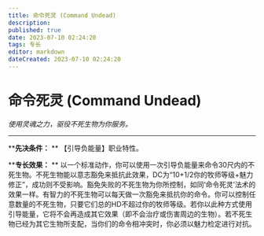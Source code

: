 ```yaml
---
title: 命令死灵 (Command Undead)
description: 
published: true
date: 2023-07-10 02:24:20
tags: 专长
editor: markdown
dateCreated: 2023-07-10 02:24:20
---
```


# 命令死灵 (Command Undead)

_使用灵魂之力，驱役不死生物为你服务。_

---

****先决条件：** ** 【引导负能量】职业特性。

****专长效果：** **
以一个标准动作，你可以使用一次引导负能量来命令30尺内的不死生物。不死生物能以意志豁免来抵抗此效果，DC为“10+1/2你的牧师等级+魅力修正”，成功则不受影响。豁免失败的不死生物为你所控制，如同‘命令死灵’法术的效果一样。有智力的不死生物可以每天做一次豁免来抵抗你的命令。你可以控制任意数量的不死生物，只要它们总的HD不超过你的牧师等级。若你以此种方式使用引导能量，它将不会再造成其它效果（即不会治疗或伤害周边的生物）。若不死生物已经为其它生物所支配，当你们的命令相冲突时，你必须以魅力检定进行对抗。

